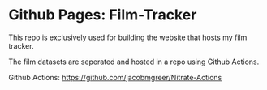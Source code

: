 # Github Pages: Film-Tracker

This repo is exclusively used for building the website that hosts my film tracker.

The film datasets are seperated and hosted in a repo using Github Actions. 

Github Actions: https://github.com/jacobmgreer/Nitrate-Actions
